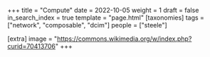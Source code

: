 +++
title = "Compute"
date = 2022-10-05
weight = 1
draft = false
in_search_index = true
template = "page.html"
[taxonomies]
  tags = ["network", "composable", "dcim"]
  people = ["steele"]

[extra]
image = "https://commons.wikimedia.org/w/index.php?curid=70413706"
+++
